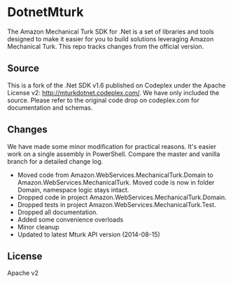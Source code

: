 # DotnetMturk

The Amazon Mechanical Turk SDK for .Net is a set of libraries and tools designed to make it easier for you to build solutions leveraging Amazon Mechanical Turk. This repo tracks changes from the official version.

## Source

This is a fork of the .Net SDK v1.6 published on Codeplex under the Apache License v2: http://mturkdotnet.codeplex.com/. We have only included the source. Please refer to the original code drop on codeplex.com for documentation and schemas.

## Changes

We have made some minor modification for practical reasons. It's easier work on a single assembly in PowerShell. 
Compare the master and vanilla branch for a detailed change log.

- Moved code from Amazon.WebServices.MechanicalTurk.Domain to Amazon.WebServices.MechanicalTurk. Moved code is now in folder Domain, namespace logic stays intact.
- Dropped code in project Amazon.WebServices.MechanicalTurk.Domain.
- Dropped tests in project Amazon.WebServices.MechanicalTurk.Test.
- Dropped all documentation.
- Added some convenience overloads
- Minor cleanup
- Updated to latest Mturk API version (2014-08-15)

## License

Apache v2